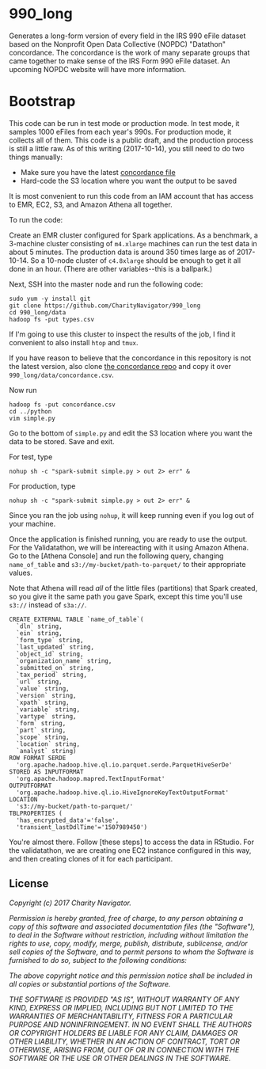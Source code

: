 # 990_long
Generates a long-form version of every field in the IRS 990 eFile dataset based on the Nonprofit Open Data Collective (NOPDC) "Datathon" concordance. The concordance is the work of many separate groups that came together to make sense of the IRS Form 990 eFile dataset. An upcoming NOPDC website will have more information.

# Bootstrap
This code can be run in test mode or production mode. In test mode, it samples 1000 eFiles from each year's 990s. For production mode, it collects all of them. This code is a public draft, and the production process is still a little raw. As of this writing (2017-10-14), you still need to do two things manually:

* Make sure you have the latest [concordance file](https://github.com/Nonprofit-Open-Data-Collective/irs-efile-master-concordance-file)
* Hard-code the S3 location where you want the output to be saved

It is most convenient to run this code from an IAM account that has access to EMR, EC2, S3, and Amazon Athena all together. 

To run the code:

Create an EMR cluster configured for Spark applications. As a benchmark, a 3-machine cluster consisting of `m4.xlarge` machines can run the test data in about 5 minutes. The production data is around 350 times large as of 2017-10-14. So a 10-node cluster of `c4.8xlarge` should be enough to get it all done in an hour. (There are other variables--this is a ballpark.)

Next, SSH into the master node and run the following code:

```
sudo yum -y install git
git clone https://github.com/CharityNavigator/990_long
cd 990_long/data
hadoop fs -put types.csv
```

If I'm going to use this cluster to inspect the results of the job, I find it convenient to also install `htop` and `tmux`.

If you have reason to believe that the concordance in this repository is not the latest version, also clone [the concordance repo](https://github.com/Nonprofit-Open-Data-Collective/irs-efile-master-concordance-file) and copy it over `990_long/data/concordance.csv`.

Now run

```
hadoop fs -put concordance.csv
cd ../python
vim simple.py
```

Go to the bottom of `simple.py` and edit the S3 location where you want the data to be stored. Save and exit.

For test, type

```
nohup sh -c "spark-submit simple.py > out 2> err" &
```

For production, type
```
nohup sh -c "spark-submit simple.py > out 2> err" &
```

Since you ran the job using `nohup`, it will keep running even if you log out of your machine.

Once the application is finished running, you are ready to use the output. For the Validatathon, we will be intereacting with it using Amazon Athena. Go to the [Athena Console] and run the following query, changing `name_of_table` and `s3://my-bucket/path-to-parquet/` to their appropriate values. 

Note that Athena will read *all* of the little files (partitions) that Spark created, so you give it the same path you gave Spark, except this time you'll use `s3://` instead of `s3a://`. 

```
CREATE EXTERNAL TABLE `name_of_table`(
  `dln` string, 
  `ein` string, 
  `form_type` string, 
  `last_updated` string, 
  `object_id` string, 
  `organization_name` string, 
  `submitted_on` string, 
  `tax_period` string, 
  `url` string, 
  `value` string, 
  `version` string, 
  `xpath` string, 
  `variable` string, 
  `vartype` string, 
  `form` string, 
  `part` string, 
  `scope` string, 
  `location` string, 
  `analyst` string)
ROW FORMAT SERDE 
  'org.apache.hadoop.hive.ql.io.parquet.serde.ParquetHiveSerDe' 
STORED AS INPUTFORMAT 
  'org.apache.hadoop.mapred.TextInputFormat' 
OUTPUTFORMAT 
  'org.apache.hadoop.hive.ql.io.HiveIgnoreKeyTextOutputFormat'
LOCATION
  's3://my-bucket/path-to-parquet/'
TBLPROPERTIES (
  'has_encrypted_data'='false', 
  'transient_lastDdlTime'='1507989450')
```

You're almost there. Follow [these steps] to access the data in RStudio. For the validatathon, we are creating one EC2 instance configured in this way, and then creating clones of it for each participant.

## License

*Copyright (c) 2017 Charity Navigator.*

*Permission is hereby granted, free of charge, to any person obtaining a copy of this software and associated documentation files (the "Software"), to deal in the Software without restriction, including without limitation the rights to use, copy, modify, merge, publish, distribute, sublicense, and/or sell copies of the Software, and to permit persons to whom the Software is furnished to do so, subject to the following conditions:*

*The above copyright notice and this permission notice shall be included in all copies or substantial portions of the Software.*

*THE SOFTWARE IS PROVIDED "AS IS", WITHOUT WARRANTY OF ANY KIND, EXPRESS OR IMPLIED, INCLUDING BUT NOT LIMITED TO THE WARRANTIES OF MERCHANTABILITY, FITNESS FOR A PARTICULAR PURPOSE AND NONINFRINGEMENT. IN NO EVENT SHALL THE AUTHORS OR COPYRIGHT HOLDERS BE LIABLE FOR ANY CLAIM, DAMAGES OR OTHER LIABILITY, WHETHER IN AN ACTION OF CONTRACT, TORT OR OTHERWISE, ARISING FROM, OUT OF OR IN CONNECTION WITH THE SOFTWARE OR THE USE OR OTHER DEALINGS IN THE SOFTWARE.*
